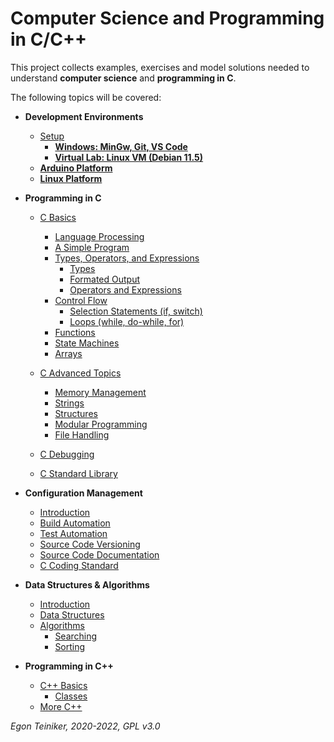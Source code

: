 # Computer Science and Programming in C/C++

This project collects examples, exercises and model solutions needed to understand 
**computer science** and **programming in C**.

The following topics will be covered:

* **Development Environments**
    * [Setup](setup/)
      * [**Windows: MinGw, Git, VS Code**](setup)
      * [**Virtual Lab: Linux VM (Debian 11.5)**](linux/setup)
    * [**Arduino Platform**](https://github.com/teiniker/teiniker-lectures-arduino)
    * [**Linux Platform**](linux)
         
* **Programming in C**
    * [C Basics](programming-c/c-basics)
      * [Language Processing](programming-c/c-basics/introduction/language_processing)
      * [A Simple Program](programming-c/c-basics/introduction/hello-world)
      * [Types, Operators, and Expressions](programming-c/c-basics/types-operators-expressions/)
         * [Types](programming-c/c-basics/types-operators-expressions/types/) 
         * [Formated Output](programming-c/c-basics/types-operators-expressions/)
         * [Operators and Expressions](programming-c/c-basics/types-operators-expressions/operators/)
      * [Control Flow](programming-c/c-basics/control-flow/)
         * [Selection Statements (if, switch)](programming-c/c-basics/control-flow/selection)
         * [Loops (while, do-while, for)](programming-c/c-basics/control-flow/loops)
      * [Functions](programming-c/c-basics/functions/)
      * [State Machines](programming-c/c-basics/statemachine/)
      * [Arrays](programming-c/c-basics/arrays/)
         
    * [C Advanced Topics](programming-c/c-advanced/)
      * [Memory Management](programming-c/c-advanced/memory-management)
      * [Strings](programming-c/c-advanced/strings) 
      * [Structures](programming-c/c-advanced/structures)
      * [Modular Programming](programming-c/c-advanced/modules)
      * [File Handling](programming-c/c-advanced/file-handling)
      
    * [C Debugging](programming-c/c-debugging)
    
    * [C Standard Library](programming-c/c-std-lib)

* **Configuration Management**
   * [Introduction](configuration-management)
   * [Build Automation](configuration-management/building)
   * [Test Automation](configuration-management/testing)
   * [Source Code Versioning](configuration-management/versioning)
   * [Source Code Documentation](configuration-management/documentation/doxygen)
   * [C Coding Standard](configuration-management/coding-standard)
   
* **Data Structures & Algorithms**
   * [Introduction](datastructures%2Balgorithms/introduction) 
   * [Data Structures](datastructures%2Balgorithms/datastructures)
   * [Algorithms](datastructures%2Balgorithms/algorithms)
      * [Searching](datastructures%2Balgorithms/algorithms/searching/) 
      * [Sorting](datastructures%2Balgorithms/algorithms/sorting)
      
* **Programming in C++**
   * [C++ Basics](programming-c++/c++basics/)
      * [Classes](programming-c++/c++basics/classes/)
   * [More C++](https://github.com/teiniker/teiniker-lectures-embeddedcomputing)

*Egon Teiniker, 2020-2022, GPL v3.0*         
